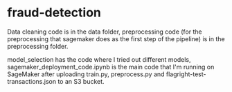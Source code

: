 # fraud-detection

Data cleaning code is in the data folder, preprocessing code (for the preprocessing that sagemaker does as the first step of the pipeline) 
is in the preprocessing folder.

model_selection has the code where I tried out different models, sagemaker_deployment_code.ipynb is the main code that I'm running on SageMaker
after uploading train.py, preprocess.py and flagright-test-transactions.json to an S3 bucket.
